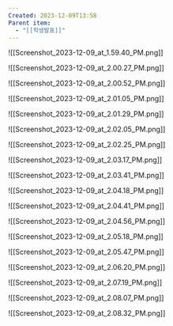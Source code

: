 ```yaml
---
Created: 2023-12-09T13:58
Parent item:
  - "[[학생발표]]"
---
```

![[Screenshot_2023-12-09_at_1.59.40_PM.png]]

![[Screenshot_2023-12-09_at_2.00.27_PM.png]]

![[Screenshot_2023-12-09_at_2.00.52_PM.png]]

![[Screenshot_2023-12-09_at_2.01.05_PM.png]]

![[Screenshot_2023-12-09_at_2.01.29_PM.png]]

![[Screenshot_2023-12-09_at_2.02.05_PM.png]]

![[Screenshot_2023-12-09_at_2.02.25_PM.png]]

![[Screenshot_2023-12-09_at_2.03.17_PM.png]]

![[Screenshot_2023-12-09_at_2.03.41_PM.png]]

![[Screenshot_2023-12-09_at_2.04.18_PM.png]]

![[Screenshot_2023-12-09_at_2.04.41_PM.png]]

![[Screenshot_2023-12-09_at_2.04.56_PM.png]]

![[Screenshot_2023-12-09_at_2.05.18_PM.png]]

![[Screenshot_2023-12-09_at_2.05.47_PM.png]]

![[Screenshot_2023-12-09_at_2.06.20_PM.png]]

![[Screenshot_2023-12-09_at_2.07.19_PM.png]]

![[Screenshot_2023-12-09_at_2.08.07_PM.png]]

![[Screenshot_2023-12-09_at_2.08.32_PM.png]]